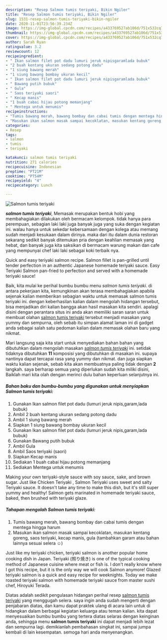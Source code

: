 ```yaml
---
description: "Resep Salmon tumis teriyaki, Bikin Ngiler"
title: "Resep Salmon tumis teriyaki, Bikin Ngiler"
slug: 1531-resep-salmon-tumis-teriyaki-bikin-ngiler
date: 2020-11-01T23:56:39.234Z
image: https://img-global.cpcdn.com/recipes/a433769527ab106d/751x532cq70/salmon-tumis-teriyaki-foto-resep-utama.jpg
thumbnail: https://img-global.cpcdn.com/recipes/a433769527ab106d/751x532cq70/salmon-tumis-teriyaki-foto-resep-utama.jpg
cover: https://img-global.cpcdn.com/recipes/a433769527ab106d/751x532cq70/salmon-tumis-teriyaki-foto-resep-utama.jpg
author: Sarah Ryan
ratingvalue: 3.2
reviewcount: 12
recipeingredient:
- " Ikan salmon filet pot dadu lumuri jeruk nipisgaramlada bubuk"
- "2 buah kentang ukuran sedang potong dadu"
- "1 siung bawang merah"
- "1 siung bawang bombay ukuran kecil"
- " Ikan salmon filet pot dadu lumuri jeruk nipisgaramlada bubuk"
- " Bawang putih bubuk"
- " Gula"
- " Saos teriyaki saori"
- " Kecap manis"
- "1 buah cabai hijau potong memanjang"
- " Mentega untuk menumis"
recipeinstructions:
- "Tumis bawang merah, bawang bombay dan cabai tumis dengan mentega hingga harum"
- "Masukan ikan salmon masak sampai kecoklatan, masukan kentang goreng, saos teriyaki, kecap manis, gula (tambahkan garam atau bahan lainnya sesuai selera ☺️)"
categories:
- Resep
tags:
- salmon
- tumis
- teriyaki

katakunci: salmon tumis teriyaki 
nutrition: 271 calories
recipecuisine: Indonesian
preptime: "PT21M"
cooktime: "PT54M"
recipeyield: "4"
recipecategory: Lunch

---
```



![Salmon tumis teriyaki](https://img-global.cpcdn.com/recipes/a433769527ab106d/751x532cq70/salmon-tumis-teriyaki-foto-resep-utama.jpg)

<b><i>salmon tumis teriyaki</i></b>, Memasak merupakan bentuk hobi yang membahagiakan dilakukan oleh bermacam kelompok. tidak hanya para perempuan, sebagian laki laki juga banyak juga yang suka dengan kegiatan ini. walau hanya untuk sekedar kebersamaan dengan kolega atau memang sudah menjadi kesukaan dalam dirinya. maka dari itu dalam dunia restoran sekarang sedikit banyak ditemukan pria dengan keahlian memasak yang hebat, dan banyak juga kita saksikan di bermacam warung makan dan cafe yang mempunyai chef laki laki sebagai koki terbaik nya.

Quick and easy teriyaki salmon recipe. Salmon fillet is pan-grilled until tender perfection in an authentic Japanese homemade teriyaki sauce. Easy Teriyaki Salmon pan-fried to perfection and served with a homemade teriyaki sauce!

Baik, kita mulai ke perihal bumbu bumbu menu <i>salmon tumis teriyaki</i>. di antara pekerjaan kita, kemungkinan akan terasa membahagiakan apabila sejenak kalian memberikan sebagian waktu untuk memasak salmon tumis teriyaki ini. dengan keberhasilan kalian dalam mengolah hidangan tersebut, bisa menjadikan diri kalian bangga akan hasil masakan kita sendiri. apalagi disini dengan perantara situs ini anda akan memiliki saran saran untuk membuat olahan <u>salmon tumis teriyaki</u> tersebut menjadi masakan yang yummy dan sempurna, oleh sebab itu simpan alamat laman ini di gadget anda sebagai salah satu pedoman kalian dalam memasak olahan baru yang nikmat.


Mari langsung saja kita start untuk menyediakan bahan bahan yang dibutuhkan dalam mengolah masakan <u><i>salmon tumis teriyaki</i></u> ini. setidak tidaknya dibutuhkan <b>11</b> komposisi yang dibutuhkan di masakan ini. supaya nantinya dapat tercapai rasa yang yummy dan nikmat. dan juga siapkan waktu kalian sejenak, sebab kita akan membuatnya paling tidak dengan <b>2</b> langkah. saya berharap semua yang diperlukan sudah kita miliki disini, Baiklah mari kita olah dengan merinci dulu bahan keperluan selanjutnya ini.

<!--inarticleads1-->

##### Bahan baku dan bumbu-bumbu yang digunakan untuk menyiapkan Salmon tumis teriyaki:

1. Gunakan  Ikan salmon filet pot dadu (lumuri jeruk nipis,garam,lada bubuk)
1. Ambil 2 buah kentang ukuran sedang potong dadu
1. Ambil 1 siung bawang merah
1. Siapkan 1 siung bawang bombay ukuran kecil
1. Gunakan  Ikan salmon filet pot dadu (lumuri jeruk nipis,garam,lada bubuk)
1. Gunakan  Bawang putih bubuk
1. Ambil  Gula
1. Ambil  Saos teriyaki (saori)
1. Siapkan  Kecap manis
1. Sediakan 1 buah cabai hijau potong memanjang
1. Sediakan  Mentega untuk menumis


Making your own teriyaki-style sauce with soy sauce, sake, and brown sugar. Just like Chicken Teriyaki , Salmon Teriyaki uses sweet and salty Teriyaki sauce. It doesn&#39;t take any time to make this dish, but it&#39;s still super yummy and healthy! Salmon gets marinated in homemade teriyaki sauce, baked, then brushed with teriyaki glaze. 

<!--inarticleads2-->

##### Tahapan mengolah Salmon tumis teriyaki:

1. Tumis bawang merah, bawang bombay dan cabai tumis dengan mentega hingga harum
1. Masukan ikan salmon masak sampai kecoklatan, masukan kentang goreng, saos teriyaki, kecap manis, gula (tambahkan garam atau bahan lainnya sesuai selera ☺️)


Just like my teriyaki chicken, teriyaki salmon is another popular home cooking dish in Japan. Teriyaki (照り焼き) is one of the typical cooking method of Japanese cuisine where meat or fish is. I don&#39;t really know where I got this recipe, but it is the only way we will cook Salmon anymore! Glazed teriyaki salmon is a quick and easy recipe for weeknights. Today we make roasted teriyaki salmon with homemade teriyaki sauce from master sushi chef, Hiroyuki Terada. 

Diatas adalah sedikit pengulasan hidangan perihal resep <u>salmon tumis teriyaki</u> yang menggugah selera. saya ingin anda sudah mengerti dengan penjabaran diatas, dan kamu dapat praktek ulang di acara lain untuk di hidangkan dalam berbagai kegiatan keluarga atau teman kalian. kita dapat menyesuaikan bumbu bumbu yang tertera diatas selaras dengan keinginan anda, sehingga menu <b>salmon tumis teriyaki</b> ini dapat menjadi lebih lezat dan sempurna lagi. demikianlah pembahasan singkat ini, sampai jumpa kembali di lain kesempatan. semoga hari anda menyenangkan.
